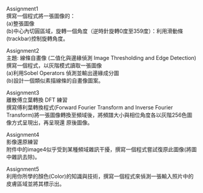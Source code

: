 Assignment1  
撰寫一個程式將一張圖像的：  
(a)整張圖像  
(b)中心內切圓區域，旋轉一個角度（逆時針旋轉0度至359度）：利用滑動條(trackbar)控制旋轉角度。  
  
Assignment2  
主題: 線條自畫像 (二值化與邊緣偵測 Image Thresholding and Edge Detection)  
撰寫一個程式，以灰階模式讀取一張圖像  
(a)利用Sobel Operators 偵測並輸出邊緣成分圖  
(b)設計一個類似素描線條的自畫像圖案。  
  
Assignment3  
離散傅立葉轉換 DFT 練習  
撰寫傅利葉轉換程式(Forward Fourier Transform and Inverse Fourier Transform)將一張圖像轉換至頻域後，將頻譜大小與相位角度各以灰階256色圖像方式呈現出，再呈現還 原後圖像。  
  
Assignment4  
影像還原練習  
附件中的image4似乎受到某種頻域雜訊干擾，撰寫一個程式嘗試復原此圖像(將圖中雜訊去除)。  
  
Assignment5  
利用你所學的顏色(Color)的知識與技術，撰寫一個程式來偵測一張輸入照片中的皮膚區域並將其標示出。

